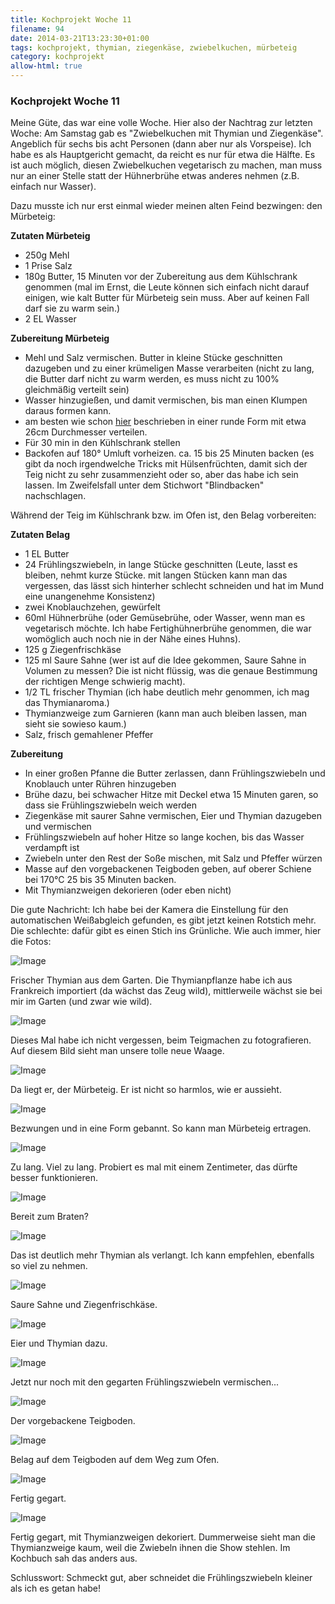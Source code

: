 ```yaml
---
title: Kochprojekt Woche 11
filename: 94
date: 2014-03-21T13:23:30+01:00
tags: kochprojekt, thymian, ziegenkäse, zwiebelkuchen, mürbeteig
category: kochprojekt
allow-html: true
---
```

### Kochprojekt Woche 11

<p>Meine Güte, das war eine volle Woche. Hier also der Nachtrag zur letzten Woche: Am Samstag gab es "Zwiebelkuchen mit Thymian und Ziegenkäse". Angeblich für sechs bis acht Personen (dann aber nur als Vorspeise). Ich habe es als Hauptgericht gemacht, da reicht es nur für etwa die Hälfte. Es ist auch möglich, diesen Zwiebelkuchen vegetarisch zu machen, man muss nur an einer Stelle statt der Hühnerbrühe etwas anderes nehmen (z.B. einfach nur Wasser).</p>

<p>Dazu musste ich nur erst einmal wieder meinen alten Feind bezwingen: den Mürbeteig:</p>

<p><strong>Zutaten Mürbeteig</strong></p>

<ul>
<li>250g Mehl</li>

<li>1 Prise Salz</li>

<li>180g Butter, 15 Minuten vor der Zubereitung aus dem Kühlschrank genommen (mal im Ernst, die Leute können sich einfach nicht darauf einigen, wie kalt Butter für Mürbeteig sein muss. Aber auf keinen Fall darf sie zu warm sein.)</li>

<li>2 EL Wasser</li>
</ul>

<p><strong>Zubereitung Mürbeteig</strong></p>

<ul>
<li>Mehl und Salz vermischen. Butter in kleine Stücke geschnitten dazugeben und zu einer krümeligen Masse verarbeiten (nicht zu lang, die Butter darf nicht zu warm werden, es muss nicht zu 100% gleichmäßig verteilt sein)</li>

<li>Wasser hinzugießen, und damit vermischen, bis man einen Klumpen daraus formen kann.</li>

<li>am besten wie schon <a href="https://www.strangerthanusual.de/blogposts/92">hier</a> beschrieben in einer runde Form mit etwa 26cm Durchmesser verteilen.</li>

<li>Für 30 min in den Kühlschrank stellen</li>

<li>Backofen auf 180° Umluft vorheizen. ca. 15 bis 25 Minuten backen (es gibt da noch irgendwelche Tricks mit Hülsenfrüchten, damit sich der Teig nicht zu sehr zusammenzieht oder so, aber das habe ich sein lassen. Im Zweifelsfall unter dem Stichwort "Blindbacken" nachschlagen.</li>
</ul>

<p>Während der Teig im Kühlschrank bzw. im Ofen ist, den Belag vorbereiten:</p>

<p><strong>Zutaten Belag</strong></p>

<ul>
<li>1 EL Butter</li>

<li>24 Frühlingszwiebeln, in lange Stücke geschnitten (Leute, lasst es bleiben, nehmt kurze Stücke. mit langen Stücken kann man das vergessen, das lässt sich hinterher schlecht schneiden und hat im Mund eine unangenehme Konsistenz)</li>

<li>zwei Knoblauchzehen, gewürfelt</li>

<li>60ml Hühnerbrühe (oder Gemüsebrühe, oder Wasser, wenn man es vegetarisch möchte. Ich habe Fertighühnerbrühe genommen, die war womöglich auch noch nie in der Nähe eines Huhns).</li>

<li>125 g Ziegenfrischkäse</li>

<li>125 ml Saure Sahne (wer ist auf die Idee gekommen, Saure Sahne in Volumen zu messen? Die ist nicht flüssig, was die genaue Bestimmung der richtigen Menge schwierig macht).</li>

<li> 1/2 TL frischer Thymian (ich habe deutlich mehr genommen, ich mag das Thymianaroma.)</li>

<li>Thymianzweige zum Garnieren (kann man auch bleiben lassen, man sieht sie sowieso kaum.)</li>

<li>Salz, frisch gemahlener Pfeffer</li>
</ul>

<p><strong>Zubereitung</strong></p>

<ul>
<li>In einer großen Pfanne die Butter zerlassen, dann Frühlingszwiebeln und Knoblauch unter Rühren hinzugeben</li>

<li>Brühe dazu, bei schwacher Hitze mit Deckel etwa 15 Minuten garen, so dass sie Frühlingszwiebeln weich werden</li>

<li>Ziegenkäse mit saurer Sahne vermischen, Eier und Thymian dazugeben und vermischen</li>

<li>Frühlingszwiebeln auf hoher Hitze so lange kochen, bis das Wasser verdampft ist</li>

<li>Zwiebeln unter den Rest der Soße mischen, mit Salz und Pfeffer würzen</li>

<li>Masse auf den vorgebackenen Teigboden geben, auf oberer Schiene bei 170°C 25 bis 35 Minuten backen.</li>

<li>Mit Thymianzweigen dekorieren (oder eben nicht)</li>
</ul>

<p>Die gute Nachricht: Ich habe bei der Kamera die Einstellung für den automatischen Weißabgleich gefunden, es gibt jetzt keinen Rotstich mehr. Die schlechte: dafür gibt es einen Stich ins Grünliche. Wie auch immer, hier die Fotos:</p>

<p><img src="https://www.strangerthanusual.de/hosted_files/100/download" alt="Image"></p>

<p>Frischer Thymian aus dem Garten. Die Thymianpflanze habe ich aus Frankreich importiert (da wächst das Zeug wild), mittlerweile wächst sie bei mir im Garten (und zwar wie wild).</p>

<p><img src="https://www.strangerthanusual.de/hosted_files/101/download" alt="Image"></p>

<p>Dieses Mal habe ich nicht vergessen, beim Teigmachen zu fotografieren. Auf diesem Bild sieht man unsere tolle neue Waage.</p>

<p><img src="https://www.strangerthanusual.de/hosted_files/102/download" alt="Image"></p>

<p>Da liegt er, der Mürbeteig. Er ist nicht so harmlos, wie er aussieht.</p>

<p><img src="https://www.strangerthanusual.de/hosted_files/103/download" alt="Image"></p>

<p>Bezwungen und in eine Form gebannt. So kann man Mürbeteig ertragen.</p>

<p><img src="https://www.strangerthanusual.de/hosted_files/104/download" alt="Image"></p>

<p>Zu lang. Viel zu lang. Probiert es mal mit einem Zentimeter, das dürfte besser funktionieren.</p>

<p><img src="https://www.strangerthanusual.de/hosted_files/105/download" alt="Image"></p>

<p>Bereit zum Braten?</p>

<p><img src="https://www.strangerthanusual.de/hosted_files/106/download" alt="Image"></p>

<p>Das ist deutlich mehr Thymian als verlangt. Ich kann empfehlen, ebenfalls so viel zu nehmen.</p>

<p><img src="https://www.strangerthanusual.de/hosted_files/107/download" alt="Image"></p>

<p>Saure Sahne und Ziegenfrischkäse.</p>

<p><img src="https://www.strangerthanusual.de/hosted_files/108/download" alt="Image"></p>

<p>Eier und Thymian dazu.</p>

<p><img src="https://www.strangerthanusual.de/hosted_files/109/download" alt="Image"></p>

<p>Jetzt nur noch mit den gegarten Frühlingszwiebeln vermischen...</p>

<p><img src="https://www.strangerthanusual.de/hosted_files/110/download" alt="Image"></p>

<p>Der vorgebackene Teigboden.</p>

<p><img src="https://www.strangerthanusual.de/hosted_files/111/download" alt="Image"></p>

<p>Belag auf dem Teigboden auf dem Weg zum Ofen.</p>

<p><img src="https://www.strangerthanusual.de/hosted_files/112/download" alt="Image"></p>

<p>Fertig gegart.</p>

<p><img src="https://www.strangerthanusual.de/hosted_files/114/download" alt="Image"></p>

<p>Fertig gegart, mit Thymianzweigen dekoriert. Dummerweise sieht man die Thymianzweige kaum, weil die Zwiebeln ihnen die Show stehlen. Im Kochbuch sah das anders aus.</p>

<p>Schlusswort: Schmeckt gut, aber schneidet die Frühlingszwiebeln kleiner als ich es getan habe!</p>



